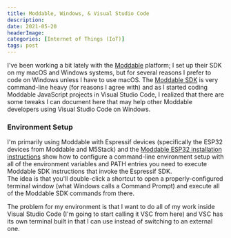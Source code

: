 ```yaml
---
title: Moddable, Windows, & Visual Studio Code
description: 
date: 2021-05-20
headerImage: 
categories: [Internet of Things (IoT)]
tags: post
---
```


I've been working a bit lately with the [Moddable](https://www.moddable.com/) platform; I set up their SDK on my macOS and Windows systems, but for several reasons I prefer to code on Windows unless I have to use macOS. The [Moddable SDK](https://github.com/Moddable-OpenSource/moddable) is very command-line heavy (for reasons I agree with) and as I started coding Moddable JavaScript projects in Visual Studio Code, I realized that there are some tweaks I can document here that may help other Moddable developers using Visual Studio Code on Windows.

### Environment Setup

I'm primarily using Moddable with Espressif devices (specifically the ESP32 devices from Moddable and M5Stack) and the [Moddable ESP32 installation instructions](https://github.com/Moddable-OpenSource/moddable/blob/public/documentation/devices/esp32.md) show how to configure a command-line environment setup with all of the environment variables and PATH entries you need to execute Moddable SDK instructions that invoke the Espressif SDK.  
The idea is that you'll double-click a shortcut to open a properly-configured terminal window (what Windows calls a Command Prompt) and execute all of the Moddable SDK commands from there.

The problem for my environment is that I want to do all of my work inside Visual Studio Code (I'm going to start calling it VSC from here) and VSC has its own terminal built in that I can use instead of switching to an external one.